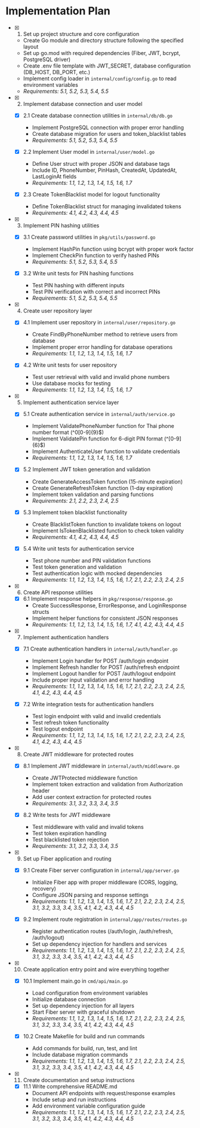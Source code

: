 # Implementation Plan

- [x] 1. Set up project structure and core configuration
  - Create Go module and directory structure following the specified layout
  - Set up go.mod with required dependencies (Fiber, JWT, bcrypt, PostgreSQL driver)
  - Create .env file template with JWT_SECRET, database configuration (DB_HOST, DB_PORT, etc.)
  - Implement config loader in `internal/config/config.go` to read environment variables
  - _Requirements: 5.1, 5.2, 5.3, 5.4, 5.5_

- [x] 2. Implement database connection and user model
  - [x] 2.1 Create database connection utilities in `internal/db/db.go`
    - Implement PostgreSQL connection with proper error handling
    - Create database migration for users and token_blacklist tables
    - _Requirements: 5.1, 5.2, 5.3, 5.4, 5.5_

  - [x] 2.2 Implement User model in `internal/user/model.go`
    - Define User struct with proper JSON and database tags
    - Include ID, PhoneNumber, PinHash, CreatedAt, UpdatedAt, LastLoginAt fields
    - _Requirements: 1.1, 1.2, 1.3, 1.4, 1.5, 1.6, 1.7_

  - [x] 2.3 Create TokenBlacklist model for logout functionality
    - Define TokenBlacklist struct for managing invalidated tokens
    - _Requirements: 4.1, 4.2, 4.3, 4.4, 4.5_

- [x] 3. Implement PIN hashing utilities
  - [x] 3.1 Create password utilities in `pkg/utils/password.go`
    - Implement HashPin function using bcrypt with proper work factor
    - Implement CheckPin function to verify hashed PINs
    - _Requirements: 5.1, 5.2, 5.3, 5.4, 5.5_

  - [x] 3.2 Write unit tests for PIN hashing functions
    - Test PIN hashing with different inputs
    - Test PIN verification with correct and incorrect PINs
    - _Requirements: 5.1, 5.2, 5.3, 5.4, 5.5_

- [x] 4. Create user repository layer
  - [x] 4.1 Implement user repository in `internal/user/repository.go`
    - Create FindByPhoneNumber method to retrieve users from database
    - Implement proper error handling for database operations
    - _Requirements: 1.1, 1.2, 1.3, 1.4, 1.5, 1.6, 1.7_

  - [x] 4.2 Write unit tests for user repository
    - Test user retrieval with valid and invalid phone numbers
    - Use database mocks for testing
    - _Requirements: 1.1, 1.2, 1.3, 1.4, 1.5, 1.6, 1.7_

- [x] 5. Implement authentication service layer
  - [x] 5.1 Create authentication service in `internal/auth/service.go`
    - Implement ValidatePhoneNumber function for Thai phone number format (^0[0-9]{9}$)
    - Implement ValidatePin function for 6-digit PIN format (^[0-9]{6}$)
    - Implement AuthenticateUser function to validate credentials
    - _Requirements: 1.1, 1.2, 1.3, 1.4, 1.5, 1.6, 1.7_

  - [x] 5.2 Implement JWT token generation and validation
    - Create GenerateAccessToken function (15-minute expiration)
    - Create GenerateRefreshToken function (1-day expiration)
    - Implement token validation and parsing functions
    - _Requirements: 2.1, 2.2, 2.3, 2.4, 2.5_

  - [x] 5.3 Implement token blacklist functionality
    - Create BlacklistToken function to invalidate tokens on logout
    - Implement IsTokenBlacklisted function to check token validity
    - _Requirements: 4.1, 4.2, 4.3, 4.4, 4.5_

  - [x] 5.4 Write unit tests for authentication service
    - Test phone number and PIN validation functions
    - Test token generation and validation
    - Test authentication logic with mocked dependencies
    - _Requirements: 1.1, 1.2, 1.3, 1.4, 1.5, 1.6, 1.7, 2.1, 2.2, 2.3, 2.4, 2.5_

- [x] 6. Create API response utilities
  - [x] 6.1 Implement response helpers in `pkg/response/response.go`
    - Create SuccessResponse, ErrorResponse, and LoginResponse structs
    - Implement helper functions for consistent JSON responses
    - _Requirements: 1.1, 1.2, 1.3, 1.4, 1.5, 1.6, 1.7, 4.1, 4.2, 4.3, 4.4, 4.5_

- [x] 7. Implement authentication handlers
  - [x] 7.1 Create authentication handlers in `internal/auth/handler.go`
    - Implement Login handler for POST /auth/login endpoint
    - Implement Refresh handler for POST /auth/refresh endpoint
    - Implement Logout handler for POST /auth/logout endpoint
    - Include proper input validation and error handling
    - _Requirements: 1.1, 1.2, 1.3, 1.4, 1.5, 1.6, 1.7, 2.1, 2.2, 2.3, 2.4, 2.5, 4.1, 4.2, 4.3, 4.4, 4.5_

  - [x] 7.2 Write integration tests for authentication handlers
    - Test login endpoint with valid and invalid credentials
    - Test refresh token functionality
    - Test logout endpoint
    - _Requirements: 1.1, 1.2, 1.3, 1.4, 1.5, 1.6, 1.7, 2.1, 2.2, 2.3, 2.4, 2.5, 4.1, 4.2, 4.3, 4.4, 4.5_

- [x] 8. Create JWT middleware for protected routes
  - [x] 8.1 Implement JWT middleware in `internal/auth/middleware.go`
    - Create JWTProtected middleware function
    - Implement token extraction and validation from Authorization header
    - Add user context extraction for protected routes
    - _Requirements: 3.1, 3.2, 3.3, 3.4, 3.5_

  - [x] 8.2 Write tests for JWT middleware
    - Test middleware with valid and invalid tokens
    - Test token expiration handling
    - Test blacklisted token rejection
    - _Requirements: 3.1, 3.2, 3.3, 3.4, 3.5_

- [x] 9. Set up Fiber application and routing
  - [x] 9.1 Create Fiber server configuration in `internal/app/server.go`
    - Initialize Fiber app with proper middleware (CORS, logging, recovery)
    - Configure JSON parsing and response settings
    - _Requirements: 1.1, 1.2, 1.3, 1.4, 1.5, 1.6, 1.7, 2.1, 2.2, 2.3, 2.4, 2.5, 3.1, 3.2, 3.3, 3.4, 3.5, 4.1, 4.2, 4.3, 4.4, 4.5_

  - [x] 9.2 Implement route registration in `internal/app/routes/routes.go`
    - Register authentication routes (/auth/login, /auth/refresh, /auth/logout)
    - Set up dependency injection for handlers and services
    - _Requirements: 1.1, 1.2, 1.3, 1.4, 1.5, 1.6, 1.7, 2.1, 2.2, 2.3, 2.4, 2.5, 3.1, 3.2, 3.3, 3.4, 3.5, 4.1, 4.2, 4.3, 4.4, 4.5_

- [x] 10. Create application entry point and wire everything together
  - [x] 10.1 Implement main.go in `cmd/api/main.go`
    - Load configuration from environment variables
    - Initialize database connection
    - Set up dependency injection for all layers
    - Start Fiber server with graceful shutdown
    - _Requirements: 1.1, 1.2, 1.3, 1.4, 1.5, 1.6, 1.7, 2.1, 2.2, 2.3, 2.4, 2.5, 3.1, 3.2, 3.3, 3.4, 3.5, 4.1, 4.2, 4.3, 4.4, 4.5_

  - [x] 10.2 Create Makefile for build and run commands
    - Add commands for build, run, test, and lint
    - Include database migration commands
    - _Requirements: 1.1, 1.2, 1.3, 1.4, 1.5, 1.6, 1.7, 2.1, 2.2, 2.3, 2.4, 2.5, 3.1, 3.2, 3.3, 3.4, 3.5, 4.1, 4.2, 4.3, 4.4, 4.5_

- [x] 11. Create documentation and setup instructions
  - [x] 11.1 Write comprehensive README.md
    - Document API endpoints with request/response examples
    - Include setup and run instructions
    - Add environment variable configuration guide
    - _Requirements: 1.1, 1.2, 1.3, 1.4, 1.5, 1.6, 1.7, 2.1, 2.2, 2.3, 2.4, 2.5, 3.1, 3.2, 3.3, 3.4, 3.5, 4.1, 4.2, 4.3, 4.4, 4.5_